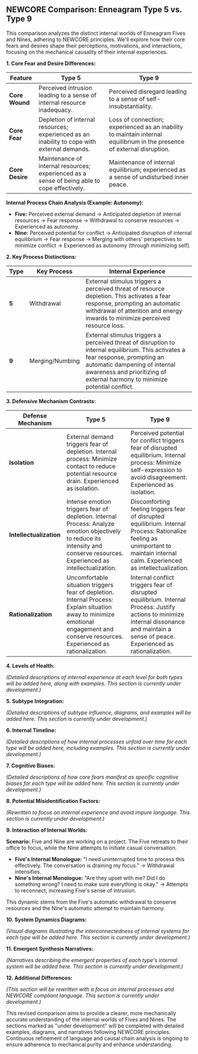 ## NEWCORE Comparison: Enneagram Type 5 vs. Type 9

This comparison analyzes the distinct internal worlds of Enneagram Fives and Nines, adhering to NEWCORE principles.  We'll explore how their core fears and desires shape their perceptions, motivations, and interactions, focusing on the mechanical causality of their internal experiences.

**1. Core Fear and Desire Differences:**

| Feature | Type 5 | Type 9 |
|---|---|---|
| **Core Wound** | Perceived intrusion leading to a sense of internal resource inadequacy. | Perceived disregard leading to a sense of self-insubstantiality. |
| **Core Fear** | Depletion of internal resources; experienced as an inability to cope with external demands. | Loss of connection; experienced as an inability to maintain internal equilibrium in the presence of external disruption. |
| **Core Desire** | Maintenance of internal resources; experienced as a sense of being able to cope effectively. | Maintenance of internal equilibrium; experienced as a sense of undisturbed inner peace. |

**Internal Process Chain Analysis (Example: Autonomy):**

* **Five:** Perceived external demand → Anticipated depletion of internal resources → Fear response → Withdrawal to conserve resources →  Experienced as autonomy.
* **Nine:** Perceived potential for conflict → Anticipated disruption of internal equilibrium → Fear response → Merging with others' perspectives to minimize conflict → Experienced as autonomy (through minimizing self).

**2. Key Process Distinctions:**

| Type | Key Process | Internal Experience |
|---|---|---|
| **5** | Withdrawal |  External stimulus triggers a perceived threat of resource depletion. This activates a fear response, prompting an automatic withdrawal of attention and energy inwards to minimize perceived resource loss. |
| **9** | Merging/Numbing | External stimulus triggers a perceived threat of disruption to internal equilibrium. This activates a fear response, prompting an automatic dampening of internal awareness and prioritizing of external harmony to minimize potential conflict. |


**3. Defensive Mechanism Contrasts:**

| Defense Mechanism | Type 5 | Type 9 |
|---|---|---|
| **Isolation** | External demand triggers fear of depletion.  Internal process: Minimize contact to reduce potential resource drain. Experienced as isolation. | Perceived potential for conflict triggers fear of disrupted equilibrium. Internal process: Minimize self-expression to avoid disagreement. Experienced as isolation. |
| **Intellectualization** |  Intense emotion triggers fear of depletion. Internal Process: Analyze emotion objectively to reduce its intensity and conserve resources. Experienced as intellectualization. | Discomforting feeling triggers fear of disrupted equilibrium. Internal Process: Rationalize feeling as unimportant to maintain internal calm. Experienced as intellectualization. |
| **Rationalization** |  Uncomfortable situation triggers fear of depletion. Internal Process: Explain situation away to minimize emotional engagement and conserve resources. Experienced as rationalization. | Internal conflict triggers fear of disrupted equilibrium. Internal Process: Justify actions to minimize internal dissonance and maintain a sense of peace. Experienced as rationalization. |


**4. Levels of Health:**

*(Detailed descriptions of internal experience at each level for both types will be added here, along with examples.  This section is currently under development.)*

**5. Subtype Integration:**

*(Detailed descriptions of subtype influence, diagrams, and examples will be added here. This section is currently under development.)*


**6. Internal Timeline:**

*(Detailed descriptions of how internal processes unfold over time for each type will be added here, including examples. This section is currently under development.)*

**7. Cognitive Biases:**

*(Detailed descriptions of how core fears manifest as specific cognitive biases for each type will be added here. This section is currently under development.)*


**8. Potential Misidentification Factors:**

*(Rewritten to focus on internal experience and avoid impure language. This section is currently under development.)*

**9. Interaction of Internal Worlds:**

**Scenario:** Five and Nine are working on a project. The Five retreats to their office to focus, while the Nine attempts to initiate casual conversation.

* **Five's Internal Monologue:** "I need uninterrupted time to process this effectively.  The conversation is draining my focus." → Withdrawal intensifies.
* **Nine's Internal Monologue:** "Are they upset with me?  Did I do something wrong? I need to make sure everything is okay." → Attempts to reconnect, increasing Five's sense of intrusion.

This dynamic stems from the Five's automatic withdrawal to conserve resources and the Nine's automatic attempt to maintain harmony.


**10. System Dynamics Diagrams:**

*(Visual diagrams illustrating the interconnectedness of internal systems for each type will be added here. This section is currently under development.)*

**11. Emergent Synthesis Narratives:**

*(Narratives describing the emergent properties of each type's internal system will be added here. This section is currently under development.)*


**12. Additional Differences:**

*(This section will be rewritten with a focus on internal processes and NEWCORE compliant language. This section is currently under development.)*

This revised comparison aims to provide a clearer, more mechanically accurate understanding of the internal worlds of Fives and Nines. The sections marked as "under development" will be completed with detailed examples, diagrams, and narratives following NEWCORE principles.  Continuous refinement of language and causal chain analysis is ongoing to ensure adherence to mechanical purity and enhance understanding.
